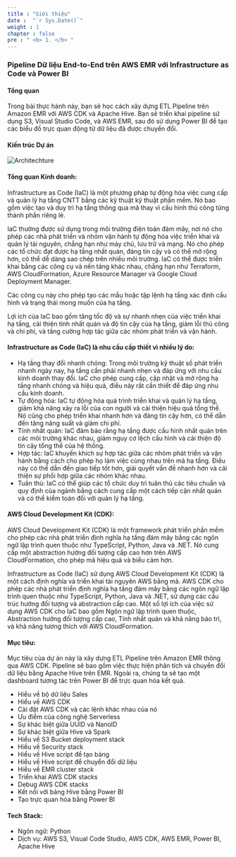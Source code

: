 ```yaml
---
title : "Giới thiệu"
date :  "`r Sys.Date()`" 
weight : 1
chapter : false
pre : " <b> 1. </b> "
---
```

### Pipeline Dữ liệu End-to-End trên AWS EMR với Infrastructure as Code và Power BI

#### Tổng quan
 Trong bài thực hành này, bạn sẽ học cách xây dựng ETL Pipeline trên Amazon EMR với AWS CDK và Apache Hive. Bạn sẽ triển khai pipeline sử dụng S3, Visual Studio Code, và AWS EMR, sau đó sử dụng Power BI để tạo các biểu đồ trực quan động từ dữ liệu đã được chuyển đổi.

#### Kiến trúc Dự án
![Architechture](/images/1.Setup/Setup0.png?)

#### Tổng quan Kinh doanh:
 Infrastructure as Code (IaC) là một phương pháp tự động hóa việc cung cấp và quản lý hạ tầng CNTT bằng các kỹ thuật kỹ thuật phần mềm. Nó bao gồm việc tạo và duy trì hạ tầng thông qua mã thay vì cấu hình thủ công từng thành phần riêng lẻ.

IaC thường được sử dụng trong môi trường điện toán đám mây, nơi nó cho phép các nhà phát triển và nhóm vận hành tự động hóa việc triển khai và quản lý tài nguyên, chẳng hạn như máy chủ, lưu trữ và mạng. Nó cho phép các tổ chức đạt được hạ tầng nhất quán, đáng tin cậy và có thể mở rộng hơn, có thể dễ dàng sao chép trên nhiều môi trường. IaC có thể được triển khai bằng các công cụ và nền tảng khác nhau, chẳng hạn như Terraform, AWS CloudFormation, Azure Resource Manager và Google Cloud Deployment Manager.

Các công cụ này cho phép tạo các mẫu hoặc tập lệnh hạ tầng xác định cấu hình và trạng thái mong muốn của hạ tầng.

Lợi ích của IaC bao gồm tăng tốc độ và sự nhanh nhẹn của việc triển khai hạ tầng, cải thiện tính nhất quán và độ tin cậy của hạ tầng, giảm lỗi thủ công và chi phí, và tăng cường hợp tác giữa các nhóm phát triển và vận hành.

#### Infrastructure as Code (IaC) là nhu cầu cấp thiết vì nhiều lý do:

- Hạ tầng thay đổi nhanh chóng: Trong môi trường kỹ thuật số phát triển nhanh ngày nay, hạ tầng cần phải nhanh nhẹn và đáp ứng với nhu cầu kinh doanh thay đổi. IaC cho phép cung cấp, cập nhật và mở rộng hạ tầng nhanh chóng và hiệu quả, điều này rất cần thiết để đáp ứng nhu cầu kinh doanh.
- Tự động hóa: IaC tự động hóa quá trình triển khai và quản lý hạ tầng, giảm khả năng xảy ra lỗi của con người và cải thiện hiệu quả tổng thể. Nó cũng cho phép triển khai nhanh hơn và đáng tin cậy hơn, có thể dẫn đến tăng năng suất và giảm chi phí.
- Tính nhất quán: IaC đảm bảo rằng hạ tầng được cấu hình nhất quán trên các môi trường khác nhau, giảm nguy cơ lệch cấu hình và cải thiện độ tin cậy tổng thể của hệ thống.
- Hợp tác: IaC khuyến khích sự hợp tác giữa các nhóm phát triển và vận hành bằng cách cho phép họ làm việc cùng nhau trên mã hạ tầng. Điều này có thể dẫn đến giao tiếp tốt hơn, giải quyết vấn đề nhanh hơn và cải thiện sự phối hợp giữa các nhóm khác nhau.
- Tuân thủ: IaC có thể giúp các tổ chức duy trì tuân thủ các tiêu chuẩn và quy định của ngành bằng cách cung cấp một cách tiếp cận nhất quán và có thể kiểm toán đối với quản lý hạ tầng.

#### AWS Cloud Development Kit (CDK):

AWS Cloud Development Kit (CDK) là một framework phát triển phần mềm cho phép các nhà phát triển định nghĩa hạ tầng đám mây bằng các ngôn ngữ lập trình quen thuộc như TypeScript, Python, Java và .NET. Nó cung cấp một abstraction hướng đối tượng cấp cao hơn trên AWS CloudFormation, cho phép mã hiệu quả và biểu cảm hơn.

Infrastructure as Code (IaC) sử dụng AWS Cloud Development Kit (CDK) là một cách định nghĩa và triển khai tài nguyên AWS bằng mã. AWS CDK cho phép các nhà phát triển định nghĩa hạ tầng đám mây bằng các ngôn ngữ lập trình quen thuộc như TypeScript, Python, Java và .NET, sử dụng các cấu trúc hướng đối tượng và abstraction cấp cao. Một số lợi ích của việc sử dụng AWS CDK cho IaC bao gồm Ngôn ngữ lập trình quen thuộc, Abstraction hướng đối tượng cấp cao, Tính nhất quán và khả năng bảo trì, và khả năng tương thích với AWS CloudFormation.

#### Mục tiêu:
Mục tiêu của dự án này là xây dựng ETL Pipeline trên Amazon EMR thông qua AWS CDK. Pipeline sẽ bao gồm việc thực hiện phân tích và chuyển đổi dữ liệu bằng Apache Hive trên EMR. Ngoài ra, chúng ta sẽ tạo một dashboard tương tác trên Power BI để trực quan hóa kết quả.

- Hiểu về bộ dữ liệu Sales
- Hiểu về AWS CDK
- Cài đặt AWS CDK và các lệnh khác nhau của nó
- Ưu điểm của công nghệ Serverless
- Sự khác biệt giữa UUID và NanoID
- Sự khác biệt giữa Hive và Spark
- Hiểu về S3 Bucket deployment stack
- Hiểu về Security stack
- Hiểu về Hive script để tạo bảng
- Hiểu về Hive script để chuyển đổi dữ liệu
- Hiểu về EMR cluster stack
- Triển khai AWS CDK stacks
- Debug AWS CDK stacks
- Kết nối với bảng Hive bằng Power BI
- Tạo trực quan hóa bằng Power BI

#### Tech Stack:
- Ngôn ngữ: Python
- Dịch vụ: AWS S3, Visual Code Studio, AWS CDK, AWS EMR, Power BI, Apache Hive